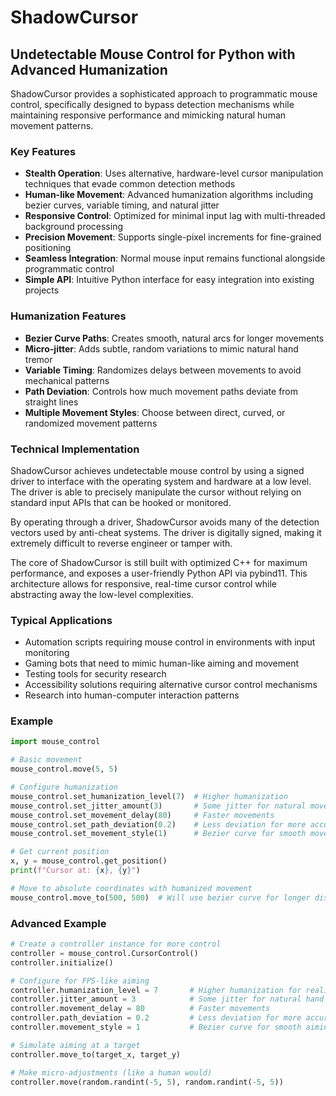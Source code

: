 # ShadowCursor

## Undetectable Mouse Control for Python with Advanced Humanization

ShadowCursor provides a sophisticated approach to programmatic mouse control, specifically designed to bypass detection mechanisms while maintaining responsive performance and mimicking natural human movement patterns.

### Key Features

- **Stealth Operation**: Uses alternative, hardware-level cursor manipulation techniques that evade common detection methods
- **Human-like Movement**: Advanced humanization algorithms including bezier curves, variable timing, and natural jitter
- **Responsive Control**: Optimized for minimal input lag with multi-threaded background processing
- **Precision Movement**: Supports single-pixel increments for fine-grained positioning
- **Seamless Integration**: Normal mouse input remains functional alongside programmatic control
- **Simple API**: Intuitive Python interface for easy integration into existing projects

### Humanization Features

- **Bezier Curve Paths**: Creates smooth, natural arcs for longer movements
- **Micro-jitter**: Adds subtle, random variations to mimic natural hand tremor
- **Variable Timing**: Randomizes delays between movements to avoid mechanical patterns
- **Path Deviation**: Controls how much movement paths deviate from straight lines
- **Multiple Movement Styles**: Choose between direct, curved, or randomized movement patterns

### Technical Implementation

ShadowCursor achieves undetectable mouse control by using a signed driver to interface with the operating system and hardware at a low level. The driver is able to precisely manipulate the cursor without relying on standard input APIs that can be hooked or monitored.

By operating through a driver, ShadowCursor avoids many of the detection vectors used by anti-cheat systems. The driver is digitally signed, making it extremely difficult to reverse engineer or tamper with.

The core of ShadowCursor is still built with optimized C++ for maximum performance, and exposes a user-friendly Python API via pybind11. This architecture allows for responsive, real-time cursor control while abstracting away the low-level complexities.

### Typical Applications

- Automation scripts requiring mouse control in environments with input monitoring
- Gaming bots that need to mimic human-like aiming and movement
- Testing tools for security research
- Accessibility solutions requiring alternative cursor control mechanisms
- Research into human-computer interaction patterns

### Example

```python
import mouse_control

# Basic movement
mouse_control.move(5, 5)

# Configure humanization
mouse_control.set_humanization_level(7)  # Higher humanization
mouse_control.set_jitter_amount(3)       # Some jitter for natural movement
mouse_control.set_movement_delay(80)     # Faster movements
mouse_control.set_path_deviation(0.2)    # Less deviation for more accuracy
mouse_control.set_movement_style(1)      # Bezier curve for smooth movement

# Get current position
x, y = mouse_control.get_position()
print(f"Cursor at: {x}, {y}")

# Move to absolute coordinates with humanized movement
mouse_control.move_to(500, 500)  # Will use bezier curve for longer distances
```

### Advanced Example

```python
# Create a controller instance for more control
controller = mouse_control.CursorControl()
controller.initialize()

# Configure for FPS-like aiming
controller.humanization_level = 7       # Higher humanization for realism
controller.jitter_amount = 3            # Some jitter for natural hand movement
controller.movement_delay = 80          # Faster movements
controller.path_deviation = 0.2         # Less deviation for more accuracy
controller.movement_style = 1           # Bezier curve for smooth aiming

# Simulate aiming at a target
controller.move_to(target_x, target_y)

# Make micro-adjustments (like a human would)
controller.move(random.randint(-5, 5), random.randint(-5, 5))
``` 